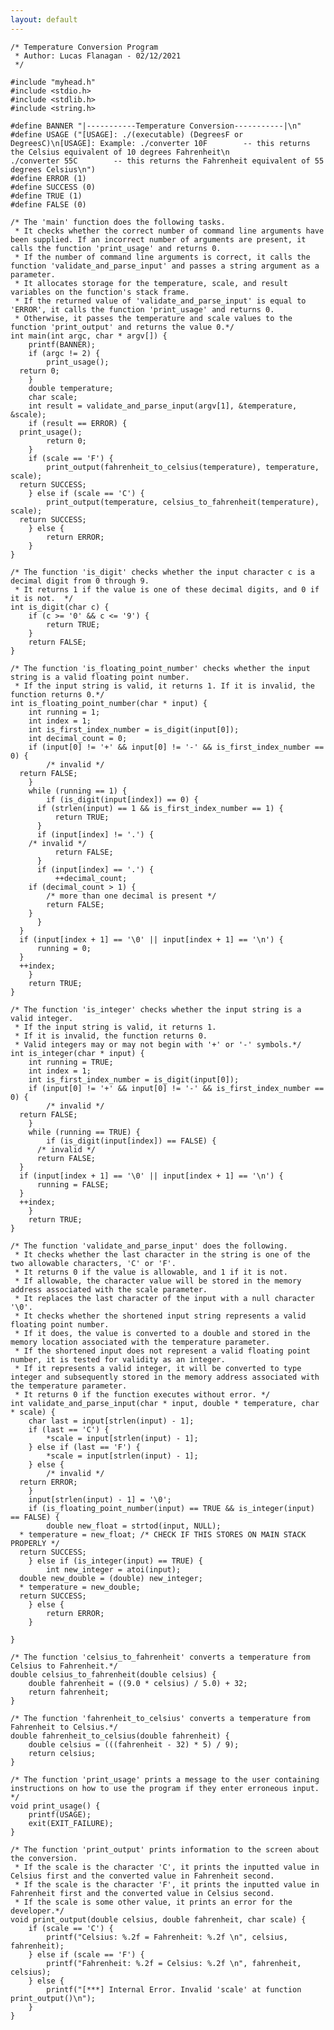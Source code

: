 ```yaml
---
layout: default
---
```


    /* Temperature Conversion Program
     * Author: Lucas Flanagan - 02/12/2021
     */

    #include "myhead.h"
    #include <stdio.h>
    #include <stdlib.h>
    #include <string.h>

    #define BANNER "|-----------Temperature Conversion-----------|\n"
    #define USAGE ("[USAGE]: ./(executable) (DegreesF or DegreesC)\n[USAGE]: Example: ./converter 10F        -- this returns the Celsius equivalent of 10 degrees Fahrenheit\n                  ./converter 55C        -- this returns the Fahrenheit equivalent of 55 degrees Celsius\n")
    #define ERROR (1)
    #define SUCCESS (0)
    #define TRUE (1)
    #define FALSE (0)

    /* The 'main' function does the following tasks.
     * It checks whether the correct number of command line arguments have been supplied. If an incorrect number of arguments are present, it calls the function 'print_usage' and returns 0.
     * If the number of command line arguments is correct, it calls the function 'validate_and_parse_input' and passes a string argument as a parameter.
     * It allocates storage for the temperature, scale, and result variables on the function's stack frame.
     * If the returned value of 'validate_and_parse_input' is equal to 'ERROR', it calls the function 'print_usage' and returns 0.
     * Otherwise, it passes the temperature and scale values to the function 'print_output' and returns the value 0.*/
    int main(int argc, char * argv[]) {
        printf(BANNER);
        if (argc != 2) {
            print_usage();
      return 0;
        }
        double temperature;
        char scale;
        int result = validate_and_parse_input(argv[1], &temperature, &scale);
        if (result == ERROR) {
      print_usage();
            return 0;	
        }
        if (scale == 'F') {
            print_output(fahrenheit_to_celsius(temperature), temperature, scale);
      return SUCCESS;
        } else if (scale == 'C') {
            print_output(temperature, celsius_to_fahrenheit(temperature), scale);
      return SUCCESS;
        } else {
            return ERROR;
        }
    }

    /* The function 'is_digit' checks whether the input character c is a decimal digit from 0 through 9.
     * It returns 1 if the value is one of these decimal digits, and 0 if it is not.  */
    int is_digit(char c) {
        if (c >= '0' && c <= '9') {
            return TRUE;
        }
        return FALSE;
    }

    /* The function 'is_floating_point_number' checks whether the input string is a valid floating point number. 
     * If the input string is valid, it returns 1. If it is invalid, the function returns 0.*/
    int is_floating_point_number(char * input) {
        int running = 1;
        int index = 1;
        int is_first_index_number = is_digit(input[0]);
        int decimal_count = 0;
        if (input[0] != '+' && input[0] != '-' && is_first_index_number == 0) {
            /* invalid */
      return FALSE;
        }
        while (running == 1) {
            if (is_digit(input[index]) == 0) {
          if (strlen(input) == 1 && is_first_index_number == 1) {
              return TRUE;
          }
          if (input[index] != '.') {
        /* invalid */
              return FALSE;
          }
          if (input[index] == '.') {
              ++decimal_count;
        if (decimal_count > 1) {
            /* more than one decimal is present */
            return FALSE;
        }
          }
      }
      if (input[index + 1] == '\0' || input[index + 1] == '\n') {
          running = 0;
      }
      ++index;
        }
        return TRUE;
    }

    /* The function 'is_integer' checks whether the input string is a valid integer. 
     * If the input string is valid, it returns 1. 
     * If it is invalid, the function returns 0. 
     * Valid integers may or may not begin with '+' or '-' symbols.*/
    int is_integer(char * input) {
        int running = TRUE;
        int index = 1;
        int is_first_index_number = is_digit(input[0]);
        if (input[0] != '+' && input[0] != '-' && is_first_index_number == 0) {
            /* invalid */
      return FALSE;
        }
        while (running == TRUE) {
            if (is_digit(input[index]) == FALSE) {
          /* invalid */
          return FALSE;
      }
      if (input[index + 1] == '\0' || input[index + 1] == '\n') {
          running = FALSE;
      }
      ++index;
        }
        return TRUE;
    }

    /* The function 'validate_and_parse_input' does the following.
     * It checks whether the last character in the string is one of the two allowable characters, 'C' or 'F'. 
     * It returns 0 if the value is allowable, and 1 if it is not. 
     * If allowable, the character value will be stored in the memory address associated with the scale parameter.
     * It replaces the last character of the input with a null character '\0'.
     * It checks whether the shortened input string represents a valid floating point number. 
     * If it does, the value is converted to a double and stored in the memory location associated with the temperature parameter. 
     * If the shortened input does not represent a valid floating point number, it is tested for validity as an integer. 
     * If it represents a valid integer, it will be converted to type integer and subsequently stored in the memory address associated with the temperature parameter.
     * It returns 0 if the function executes without error. */
    int validate_and_parse_input(char * input, double * temperature, char * scale) {
        char last = input[strlen(input) - 1];
        if (last == 'C') {
            *scale = input[strlen(input) - 1];
        } else if (last == 'F') {
            *scale = input[strlen(input) - 1];
        } else {
            /* invalid */
      return ERROR;
        }
        input[strlen(input) - 1] = '\0';
        if (is_floating_point_number(input) == TRUE && is_integer(input) == FALSE) {
            double new_float = strtod(input, NULL);
      * temperature = new_float; /* CHECK IF THIS STORES ON MAIN STACK PROPERLY */
      return SUCCESS;
        } else if (is_integer(input) == TRUE) {
            int new_integer = atoi(input);
      double new_double = (double) new_integer;
      * temperature = new_double;
      return SUCCESS;
        } else {
            return ERROR;
        }

    }

    /* The function 'celsius_to_fahrenheit' converts a temperature from Celsius to Fahrenheit.*/
    double celsius_to_fahrenheit(double celsius) {
        double fahrenheit = ((9.0 * celsius) / 5.0) + 32;
        return fahrenheit;
    }

    /* The function 'fahrenheit_to_celsius' converts a temperature from Fahrenheit to Celsius.*/
    double fahrenheit_to_celsius(double fahrenheit) {
        double celsius = (((fahrenheit - 32) * 5) / 9);
        return celsius;
    }

    /* The function 'print_usage' prints a message to the user containing instructions on how to use the program if they enter erroneous input. */
    void print_usage() {
        printf(USAGE);
        exit(EXIT_FAILURE);
    }

    /* The function 'print_output' prints information to the screen about the conversion.
     * If the scale is the character 'C', it prints the inputted value in Celsius first and the converted value in Fahrenheit second.
     * If the scale is the character 'F', it prints the inputted value in Fahrenheit first and the converted value in Celsius second.
     * If the scale is some other value, it prints an error for the developer.*/
    void print_output(double celsius, double fahrenheit, char scale) {
        if (scale == 'C') {
            printf("Celsius: %.2f = Fahrenheit: %.2f \n", celsius, fahrenheit);
        } else if (scale == 'F') {
            printf("Fahrenheit: %.2f = Celsius: %.2f \n", fahrenheit, celsius);
        } else {
            printf("[***] Internal Error. Invalid 'scale' at function print_output()\n");
        }
    }

